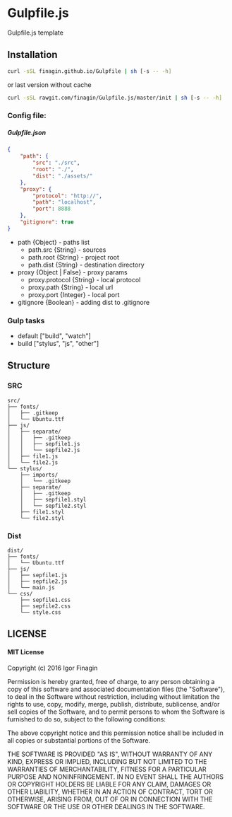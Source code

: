 # Gulpfile.js
Gulpfile.js template


## Installation
```bash
curl -sSL finagin.github.io/Gulpfile | sh [-s -- -h]
```
or last version without cache
```bash
curl -sSL rawgit.com/finagin/Gulpfile.js/master/init | sh [-s -- -h]
```

### Config file:
##### Gulpfile.json
```json
{
    "path": {
        "src": "./src",
        "root": "./",
        "dist": "./assets/"
    },
    "proxy": {
        "protocol": "http://",
        "path": "localhost",
        "port": 8888
    },
    "gitignore": true
}
```
* path {Object} - paths list
    * path.src {String} - sources
    * path.root {String} - project root
    * path.dist {String} - destination directory
* proxy {Object | False} - proxy params
    * proxy.protocol {String} - local protocol
    * proxy.path {String} - local url
    * proxy.port {Integer} - local port
* gitignore {Boolean} - adding dist to .gitignore

### Gulp tasks
* default ["build", "watch"]
* build ["stylus", "js", "other"]

## Structure
### SRC
```$xslt
src/
├── fonts/
│   ├── .gitkeep
│   └── Ubuntu.ttf
├── js/
│   ├── separate/
│   │   ├── .gitkeep
│   │   ├── sepfile1.js
│   │   └── sepfile2.js
│   ├── file1.js
│   └── file2.js
└── stylus/
    ├── imports/
    │   └── .gitkeep
    ├── separate/
    │   ├── .gitkeep
    │   ├── sepfile1.styl
    │   └── sepfile2.styl
    ├── file1.styl
    └── file2.styl
```
### Dist
```$xslt
dist/
├── fonts/
│   └── Ubuntu.ttf
├── js/
│   ├── sepfile1.js
│   ├── sepfile2.js
│   └── main.js
└── css/
    ├── sepfile1.css
    ├── sepfile2.css
    └── style.css
```

## LICENSE
#### MIT License

Copyright (c) 2016 Igor Finagin

Permission is hereby granted, free of charge, to any person obtaining a copy
of this software and associated documentation files (the "Software"), to deal
in the Software without restriction, including without limitation the rights
to use, copy, modify, merge, publish, distribute, sublicense, and/or sell
copies of the Software, and to permit persons to whom the Software is
furnished to do so, subject to the following conditions:

The above copyright notice and this permission notice shall be included in all
copies or substantial portions of the Software.

THE SOFTWARE IS PROVIDED "AS IS", WITHOUT WARRANTY OF ANY KIND, EXPRESS OR
IMPLIED, INCLUDING BUT NOT LIMITED TO THE WARRANTIES OF MERCHANTABILITY,
FITNESS FOR A PARTICULAR PURPOSE AND NONINFRINGEMENT. IN NO EVENT SHALL THE
AUTHORS OR COPYRIGHT HOLDERS BE LIABLE FOR ANY CLAIM, DAMAGES OR OTHER
LIABILITY, WHETHER IN AN ACTION OF CONTRACT, TORT OR OTHERWISE, ARISING FROM,
OUT OF OR IN CONNECTION WITH THE SOFTWARE OR THE USE OR OTHER DEALINGS IN THE
SOFTWARE.
